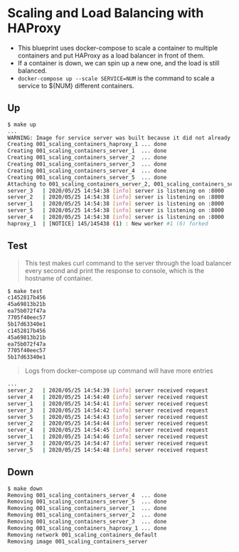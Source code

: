 # Scaling and Load Balancing with HAProxy

- This blueprint uses docker-compose to scale a container to multiple containers and put HAProxy as a load balancer in front of them.
- If a container is down, we can spin up a new one, and the load is still balanced.
- `docker-compose up --scale SERVICE=NUM` is the command to scale a service to ${NUM} different containers.  

## Up

```bash
$ make up
...
WARNING: Image for service server was built because it did not already exist. To rebuild this image you must use `docker-compose build` or `docker-compose up --build`.
Creating 001_scaling_containers_haproxy_1 ... done
Creating 001_scaling_containers_server_1  ... done
Creating 001_scaling_containers_server_2  ... done
Creating 001_scaling_containers_server_3  ... done
Creating 001_scaling_containers_server_4  ... done
Creating 001_scaling_containers_server_5  ... done
Attaching to 001_scaling_containers_server_2, 001_scaling_containers_server_4, 001_scaling_containers_server_1, 001_scaling_containers_server_3, 001_scaling_containers_server_5, 001_scaling_containers_haproxy_1
server_3   | 2020/05/25 14:54:38 [info] server is listening on :8000
server_2   | 2020/05/25 14:54:38 [info] server is listening on :8000
server_1   | 2020/05/25 14:54:38 [info] server is listening on :8000
server_5   | 2020/05/25 14:54:38 [info] server is listening on :8000
server_4   | 2020/05/25 14:54:38 [info] server is listening on :8000
haproxy_1  | [NOTICE] 145/145438 (1) : New worker #1 (6) forked
```

## Test

> This test makes curl command to the server through the load balancer every second and print the response to console, which is the hostname of container.

```bash
$ make test
c1452817b456
45a69813b21b
ea75b072f47a
7705f40eec57
5b17d63340e1
c1452817b456
45a69813b21b
ea75b072f47a
7705f40eec57
5b17d63340e1
```

> Logs from docker-compose up command will have more entries

```bash
...
server_2   | 2020/05/25 14:54:39 [info] server received request
server_4   | 2020/05/25 14:54:40 [info] server received request
server_1   | 2020/05/25 14:54:41 [info] server received request
server_3   | 2020/05/25 14:54:42 [info] server received request
server_5   | 2020/05/25 14:54:43 [info] server received request
server_2   | 2020/05/25 14:54:44 [info] server received request
server_4   | 2020/05/25 14:54:45 [info] server received request
server_1   | 2020/05/25 14:54:46 [info] server received request
server_3   | 2020/05/25 14:54:47 [info] server received request
server_5   | 2020/05/25 14:54:48 [info] server received request
```

## Down

```bash
$ make down
Removing 001_scaling_containers_server_4  ... done
Removing 001_scaling_containers_server_5  ... done
Removing 001_scaling_containers_server_1  ... done
Removing 001_scaling_containers_server_2  ... done
Removing 001_scaling_containers_server_3  ... done
Removing 001_scaling_containers_haproxy_1 ... done
Removing network 001_scaling_containers_default
Removing image 001_scaling_containers_server
```